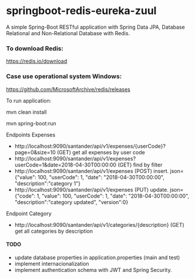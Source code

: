 # springboot-redis-eureka-zuul
A simple Spring-Boot RESTful application with Spring Data JPA, Database Relational and Non-Relational Database with Redis.

### To download Redis: 
https://redis.io/download

### Case use operational system Windows:
https://github.com/MicrosoftArchive/redis/releases

To run application: 

mvn clean install

mvn spring-boot:run

Endpoints Expenses

* http://localhost:9090/santander/api/v1/expenses/{userCode}?page=0&size=10 (GET) get all expenses by user code
* http://localhost:9090/santander/api/v1/expenses?userCode=1&date=2018-04-30T00:00:00 (GET) find by filter
* http://localhost:9090/santander/api/v1/expenses (POST) insert. json= {"value": 100, "userCode": 1, "date": "2018-04-30T00:00:00", "description":"category 1"}
* http://localhost:9090/santander/api/v1/expenses (PUT) update. json= {"code": 1, "value": 100, "userCode": 1, "date": "2018-04-30T00:00:00", "description":"category updated", "version":0}

Endpoint Category

* http://localhost:9090/santander/api/v1/categories/{description} (GET) get all categories by description

#### TODO
* update database properties in application.properties (main and test)
* implement internacionalization
* implement authentication schema with JWT and Spring Security.
